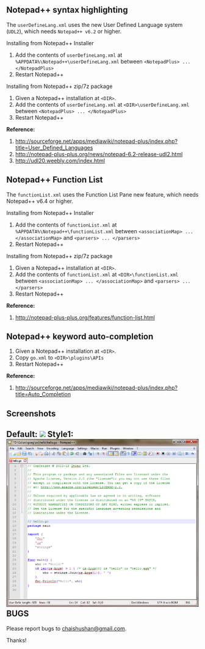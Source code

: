 Notepad++ syntax highlighting
-----------------------------

The `userDefineLang.xml` uses the new User Defined Language system (`UDL2`),
which needs `Notepad++ v6.2` or higher.

Installing from Notepad++ Installer

  1. Add the contents of `userDefineLang.xml` at `%APPDATA%\Notepad++\userDefineLang.xml`
     between `<NotepadPlus> ... </NotepadPlus>`
  2. Restart Notepad++

Installing from Notepad++ zip/7z package

  1. Given a Notepad++ installation at `<DIR>`.
  2. Add the contents of `userDefineLang.xml` at `<DIR>\userDefineLang.xml`
     between `<NotepadPlus> ... </NotepadPlus>`
  3. Restart Notepad++

**Reference:**

  1. http://sourceforge.net/apps/mediawiki/notepad-plus/index.php?title=User_Defined_Languages
  2. http://notepad-plus-plus.org/news/notepad-6.2-release-udl2.html
  3. http://udl20.weebly.com/index.html


Notepad++ Function List
-----------------------

The `functionList.xml` uses the Function List Pane new feature,
which needs Notepad++ v6.4 or higher.

Installing from Notepad++ Installer

  1. Add the contents of `functionList.xml` at `%APPDATA%\Notepad++\functionList.xml`
     between `<associationMap> ... </associationMap>` and `<parsers> ... </parsers>`
  2. Restart Notepad++

Installing from Notepad++ zip/7z package

  1. Given a Notepad++ installation at `<DIR>`.
  2. Add the contents of `functionList.xml` at `<DIR>\functionList.xml`
     between `<associationMap> ... </associationMap>` and `<parsers> ... </parsers>`
  3. Restart Notepad++

**Reference:**

  1. http://notepad-plus-plus.org/features/function-list.html


Notepad++ keyword auto-completion
---------------------------------

  1. Given a Notepad++ installation at `<DIR>`.
  2. Copy `go.xml` to `<DIR>\plugins\APIs`
  3. Restart Notepad++

**Reference:**

  1. http://sourceforge.net/apps/mediawiki/notepad-plus/index.php?title=Auto_Completion


Screenshots
-----------
Default:
![](https://github.com/johnsonz/notepadplus-go/blob/master/screenshot.png)
Style1:
![](https://github.com/johnsonz/notepadplus-go/blob/master/screenshot_style1.png)
BUGS
----

Please report bugs to <chaishushan@gmail.com>.

Thanks!
